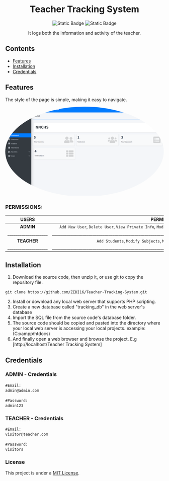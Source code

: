<h1 align="center">Teacher Tracking System</h1>
<p  align="center">
  <img alt="Static Badge" src="https://img.shields.io/badge/Unfinished-%23007bff?style=flat&label=STATUS&labelColor=%23343a40&color=%23007bff">
  <img alt="Static Badge" src="https://img.shields.io/badge/Capstone-%23007bff?style=flat&label=School%20Project&labelColor=%23343a40&color=%23007bff">
</p>
<p align="center">It logs both the information and activity of the teacher.</p>

## Contents

* <a href="#features">Features</a>
* <a href="#installation">Installation</a>
* <a href="#credentials">Credentials</a>

## Features
The style of the page is simple, making it easy to navigate.
<div style="border-radius: 90%; overflow: hidden;">
  <img src="https://github.com/ZEDI16/Teacher-Tracking-System/blob/main/assets/uploads/sdfsdf.png" alt="Project Image">
</div>

### PERMISSIONS:

|      **USERS**     |               PERMISSION                |
|:-------------------:|:---------------------------------------:|
|      **ADMIN**     | `Add New User`, `Delete User`, `View Private Info`, `Modify Teacher's Info`, `Grant Permission`, `Full Access` |
|____________________|________________________________________________________________________________________________________________|
|     **TEACHER**    | `Add Students`, `Modify Subjects`, `Modify Classroom`, `Attendance Log` |
|____________________|________________________________________________________________________________________________________________|


<!--
ADMIN
>- Feature 1: Login Page.
>- Feature 2: Classroom Management.
>- Feature 3: Subjects Management.
>- Feature 4: Attendance Management.
>- Feature 5: Teachers Management.
>- Feature 6: Users Management.

TEACHER
>- Feature 1: Login Page.
>- Feature 2: Teacher View.
>- Feature 3: Attendance Update.
-->
## Installation

1. Download the source code, then unzip it, or use git to copy the repository file. 
```shell
git clone https://github.com/ZEDI16/Teacher-Tracking-System.git
```
2. Install or download any local web server that supports PHP scripting.
3. Create a new database called "tracking_db" in the web server's database
4. Import the SQL file from the source code's database folder.
5. The source code should be copied and pasted into the directory where your local web server is accessing your local projects. example: (C:xampp\htdocs)
6. And finally open a web browser and browse the project. E.g [http://localhost/Teacher Tracking System]

## Credentials

### ADMIN - Credentials
```shell
#Email:
admin@admin.com

#Password:
admin123
```

### TEACHER - Credentials
```shell
#Email:
visitor@teacher.com

#Password:
visitors
```
<!--
ADMIN - CREDENTIALS
> Email: admin@admin.com
> Password: admin123

TEACHER - CREDENTIALS
> Email: visitor@teacher.com
> Password: 
-->

### License
This project is under a [MIT License](https://github.com/open-domains/register/blob/main/LICENSE).
